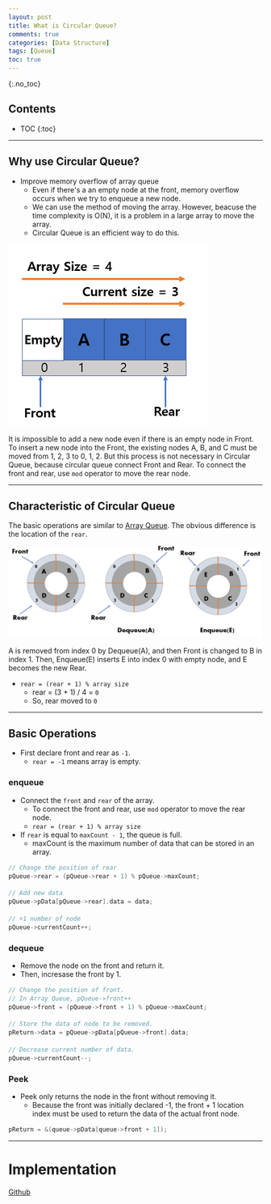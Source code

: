 ```yaml
---
layout: post
title: What is Circular Queue?
comments: true
categories: [Data Structure]
tags: [Queue]
toc: true
---
```

{:.no_toc}
## Contents

- TOC
 {:toc}
---


## Why use Circular Queue?

- Improve memory overflow of array queue
  - Even if there's a an empty node at the front, memory overflow occurs when we try to enqueue a new node.
  - We can use the method of moving the array. However, beacuse the time complexity is O(N), it is a problem in a large array to move the array.
  - Circular Queue is an efficient way to do this.

![CQ1](/public/images/CQ2.PNG)

It is impossible to add a new node even if there is an empty node in Front.
To insert a new node into the Front, the existing nodes A, B, and C must be moved from 1, 2, 3 to 0, 1, 2.
But this process is not necessary in Circular Queue, because circular queue connect Front and Rear. To connect the front and rear, use `mod` operator to move the rear node.

---

## Characteristic of Circular Queue

The basic operations are similar to [Array Queue](https://hyosup0513.github.io/data%20structure/2020/07/03/What-is-Array-Queue.html). The obvious difference is the location of the `rear`.

![CQ2](/public/images/CQ1.PNG)

A is removed from index 0 by Dequeue(A), and then Front is changed to B in index 1.
Then, Enqueue(E) inserts E into index 0 with empty node, and E becomes the new Rear.

- `rear = (rear + 1) % array size`
  - rear = (3 + 1) / 4 = `0`
  - So, rear moved to `0`

---

## Basic Operations

- First declare front and rear as `-1`.
  - `rear = -1` means array is empty.

### enqueue

- Connect the `front` and `rear` of the array.
  - To connect the front and rear, use `mod` operator to move the rear node.
  - `rear = (rear + 1) % array size`
- If `rear` is equal to `maxCount - 1`, the queue is full.
  - maxCount is the maximum number of data that can be stored in an array.

```c
// Change the position of rear
pQueue->rear = (pQueue->rear + 1) % pQueue->maxCount;

// Add new data
pQueue->pData[pQueue->rear].data = data;

// +1 number of node
pQueue->currentCount++;
```

### dequeue

- Remove the node on the front and return it.
- Then, incresase the front by 1.

```c
// Change the position of front.
// In Array Queue, pQueue->front++
pQueue->front = (pQueue->front + 1) % pQueue->maxCount;

// Store the data of node to be removed.
pReturn->data = pQueue->pData[pQueue->front].data;

// Decrease current number of data.
pQueue->currentCount--;
```

### Peek

- Peek only returns the node in the front without removing it.
  - Because the front was initially declared -1, the front + 1 location index must be used to return the data of the actual front node.

```c
pReturn = &(queue->pData[queue->front + 1]);
```

---

# Implementation

[Github](https://github.com/HyoSup0513/study/blob/master/Datastructure/Queue/CircularQueue.c)
